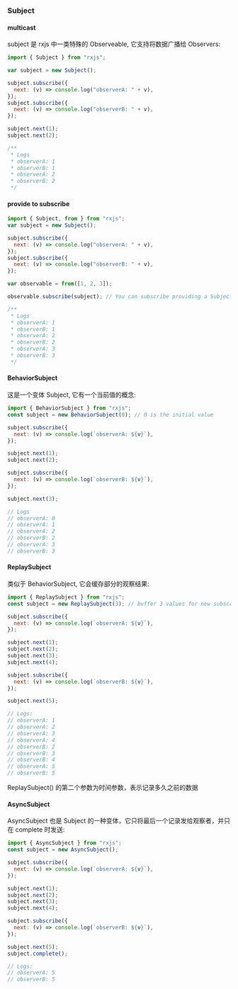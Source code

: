 ### Subject

#### multicast

subject 是 rxjs 中一类特殊的 Observeable, 它支持将数据广播给 Observers:

```js
import { Subject } from "rxjs";

var subject = new Subject();

subject.subscribe({
  next: (v) => console.log("observerA: " + v),
});
subject.subscribe({
  next: (v) => console.log("observerB: " + v),
});

subject.next(1);
subject.next(2);

/**
 * Logs
 * observerA: 1
 * observerB: 1
 * observerA: 2
 * observerB: 2
 */
```

#### provide to subscribe

```js
import { Subject, from } from "rxjs";
var subject = new Subject();

subject.subscribe({
  next: (v) => console.log("observerA: " + v),
});
subject.subscribe({
  next: (v) => console.log("observerB: " + v),
});

var observable = from([1, 2, 3]);

observable.subscribe(subject); // You can subscribe providing a Subject

/**
 * Logs
 * observerA: 1
 * observerB: 1
 * observerA: 2
 * observerB: 2
 * observerA: 3
 * observerB: 3
 */
```

#### BehaviorSubject

这是一个变体 Subject, 它有一个当前值的概念:

```js
import { BehaviorSubject } from "rxjs";
const subject = new BehaviorSubject(0); // 0 is the initial value

subject.subscribe({
  next: (v) => console.log(`observerA: ${v}`),
});

subject.next(1);
subject.next(2);

subject.subscribe({
  next: (v) => console.log(`observerB: ${v}`),
});

subject.next(3);

// Logs
// observerA: 0
// observerA: 1
// observerA: 2
// observerB: 2
// observerA: 3
// observerB: 3
```

#### ReplaySubject

类似于 BehaviorSubject, 它会缓存部分的观察结果:

```js
import { ReplaySubject } from "rxjs";
const subject = new ReplaySubject(3); // buffer 3 values for new subscribers

subject.subscribe({
  next: (v) => console.log(`observerA: ${v}`),
});

subject.next(1);
subject.next(2);
subject.next(3);
subject.next(4);

subject.subscribe({
  next: (v) => console.log(`observerB: ${v}`),
});

subject.next(5);

// Logs:
// observerA: 1
// observerA: 2
// observerA: 3
// observerA: 4
// observerB: 2
// observerB: 3
// observerB: 4
// observerA: 5
// observerB: 5
```

ReplaySubject() 的第二个参数为时间参数，表示记录多久之前的数据

#### AsyncSubject

AsyncSubject 也是 Subject 的一种变体，它只将最后一个记录发给观察者，并只在 complete 时发送:

```js
import { AsyncSubject } from "rxjs";
const subject = new AsyncSubject();

subject.subscribe({
  next: (v) => console.log(`observerA: ${v}`),
});

subject.next(1);
subject.next(2);
subject.next(3);
subject.next(4);

subject.subscribe({
  next: (v) => console.log(`observerB: ${v}`),
});

subject.next(5);
subject.complete();

// Logs:
// observerA: 5
// observerB: 5
```
